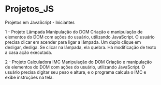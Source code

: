 # Projetos_JS
 Projetos em JavaScript - Iniciantes

1 - Projeto Lâmpada
Manipulação do DOM
Criação e manipulação de elementos do DOM com ações do usuário, utilizando JavaScript.
O usuário precisa clicar em acender para ligar a lâmpada. Um duplo clique em desligar, desliga.
Se clicar na lâmpada, ela quebra.
Há modificação de texto a casa ação executada.

2 - Projeto Calculadora IMC
Manipulação do DOM
Criação e manipulação de elementos do DOM com ações do usuário, utilizando JavaScript.
O usuário precisa digitar seu peso e altura, e o programa calcula o IMC e exibe instruções na tela.
